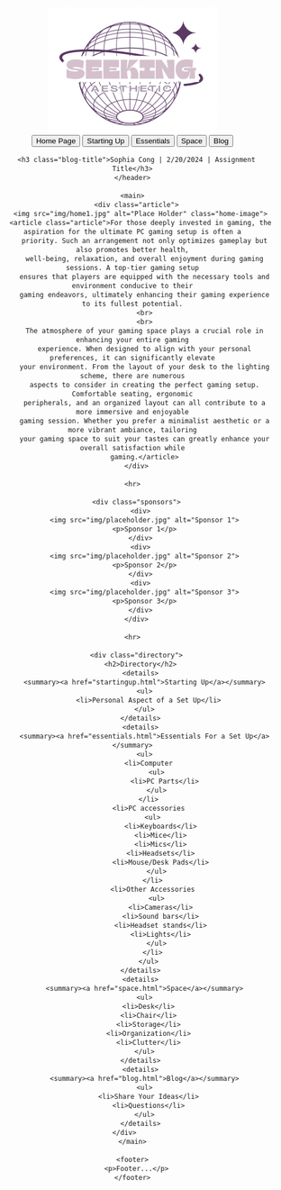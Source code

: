 
<html lang="en">
  <head>
    <!-- Google tag (gtag.js) -->
<script async src="https://www.googletagmanager.com/gtag/js?id=G-D5WJ27M8MN"></script>
<script>
  window.dataLayer = window.dataLayer || [];
  function gtag(){dataLayer.push(arguments);}
  gtag('js', new Date());

  gtag('config', 'G-D5WJ27M8MN');
</script>
    <meta charset="UTF-8">
    <meta name="viewport" content="width=device-width, initial-scale=1.0">
    <meta http-equiv="X-UA-Compatible" content="ie=edge">
    <title>Seeking Aesthetic | Blog</title>
    <meta name="description" content="Aesthetic gaming setup tips and essentials.">
    <meta name="keywords" content="gaming, setup, aesthetics, essentials, gaming room">
    <meta name="author" content="Sophia Cong">
    <meta charset="UTF-8">
    <meta name="viewport" content="width=device-width, initial-scale=1.0">
    <link rel="stylesheet" type="text/css" href="css/panel.css">
    <link rel="stylesheet" type="text/css" href="css/home.css">
  </head>
  <body>
    <header>
      <div class="top">
        <a href="home.html">
          <img src="img/logo.png" alt="Website Logo" class="logo">
        </a>
        <nav>
          <button class="nav-button" onclick="window.location.href='home.html';">Home Page</button>
          <button class="nav-button" onclick="window.location.href='startingup.html';">Starting Up</button>
          <button class="nav-button" onclick="window.location.href='essentials.html';">Essentials</button>
          <button class="nav-button" onclick="window.location.href='space.html';">Space</button>
          <button class="nav-button" onclick="window.location.href='blog.html';">Blog</button>
        </nav>
      </div>

      <h3 class="blog-title">Sophia Cong | 2/20/2024 | Assignment Title</h3>
    </header>

    <main>
      <div class="article">
        <img src="img/home1.jpg" alt="Place Holder" class="home-image">
        <article class="article">For those deeply invested in gaming, the aspiration for the ultimate PC gaming setup is often a
          priority. Such an arrangement not only optimizes gameplay but also promotes better health,
          well-being, relaxation, and overall enjoyment during gaming sessions. A top-tier gaming setup
          ensures that players are equipped with the necessary tools and environment conducive to their
          gaming endeavors, ultimately enhancing their gaming experience to its fullest potential.
          <br>
          <br>
          The atmosphere of your gaming space plays a crucial role in enhancing your entire gaming
          experience. When designed to align with your personal preferences, it can significantly elevate
          your environment. From the layout of your desk to the lighting scheme, there are numerous
          aspects to consider in creating the perfect gaming setup. Comfortable seating, ergonomic
          peripherals, and an organized layout can all contribute to a more immersive and enjoyable
          gaming session. Whether you prefer a minimalist aesthetic or a more vibrant ambiance, tailoring
          your gaming space to suit your tastes can greatly enhance your overall satisfaction while
          gaming.</article>
      </div>

      <hr>  

      <div class="sponsors">
        <div>
          <img src="img/placeholder.jpg" alt="Sponsor 1">
          <p>Sponsor 1</p>
        </div>
        <div>
          <img src="img/placeholder.jpg" alt="Sponsor 2">
          <p>Sponsor 2</p>
        </div>
        <div>
          <img src="img/placeholder.jpg" alt="Sponsor 3">
          <p>Sponsor 3</p>
        </div>
      </div>

      <hr>  

      <div class="directory">
        <h2>Directory</h2>
        <details>
          <summary><a href="startingup.html">Starting Up</a></summary>
          <ul>
            <li>Personal Aspect of a Set Up</li>
          </ul>
        </details>
        <details>
          <summary><a href="essentials.html">Essentials For a Set Up</a></summary>
          <ul>
            <li>Computer
                <ul>
                    <li>PC Parts</li>
                </ul>
            </li>
            <li>PC accessories
              <ul>
                  <li>Keyboards</li>
                  <li>Mice</li>
                  <li>Mics</li>
                  <li>Headsets</li>
                  <li>Mouse/Desk Pads</li>
                </ul>
              </li>
              <li>Other Accessories
                <ul>
                  <li>Cameras</li>
                  <li>Sound bars</li>
                  <li>Headset stands</li>
                  <li>Lights</li>
                </ul>
              </li>
            </ul>
        </details>
        <details>
          <summary><a href="space.html">Space</a></summary>
          <ul>
            <li>Desk</li>
            <li>Chair</li>
            <li>Storage</li>
            <li>Organization</li>
            <li>Clutter</li>
          </ul>
        </details>
        <details>
          <summary><a href="blog.html">Blog</a></summary>
          <ul>
            <li>Share Your Ideas</li>
            <li>Questions</li>
          </ul>
        </details>
      </div>      
    </main>
    
    <footer>
      <p>Footer...</p>
    </footer>
  </body>
</html>
